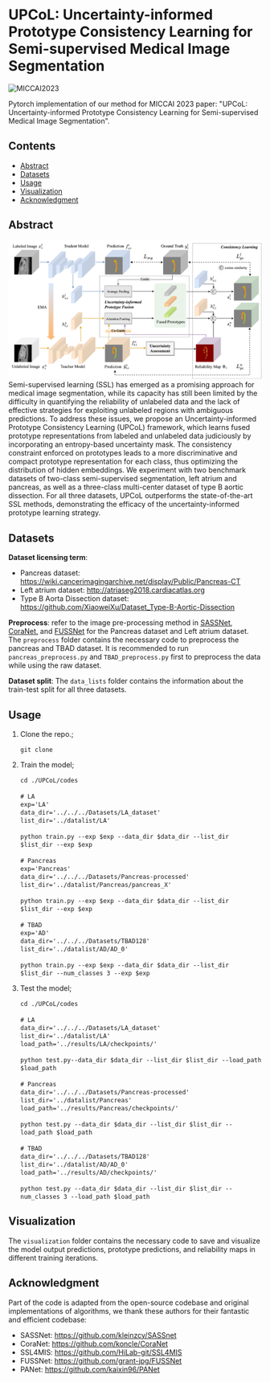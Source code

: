 # UPCoL: Uncertainty-informed Prototype Consistency Learning for Semi-supervised Medical Image Segmentation

![MICCAI2023](https://img.shields.io/badge/Conference-MICCAI2023-blue)

Pytorch implementation of our method for MICCAI 2023 paper: "UPCoL: Uncertainty-informed Prototype Consistency Learning for Semi-supervised Medical Image Segmentation".

## Contents

- [Abstract](##Abstract)
- [Datasets](##Datasets)
- [Usage](##Usage)
- [Visualization](##Visualization)
- [Acknowledgment](##Acknowledgment)

## Abstract

![avatar](./image/UPCoL_framework.png)
Semi-supervised learning (SSL) has emerged as a promising approach for medical image segmentation, while its capacity has still been limited by the difficulty in quantifying the reliability of unlabeled data and the lack of effective strategies for exploiting unlabeled regions with ambiguous predictions. To address these issues, we propose an Uncertainty-informed Prototype Consistency Learning (UPCoL) framework, which learns fused prototype representations from labeled and unlabeled data judiciously by incorporating an entropy-based uncertainty mask. The consistency constraint enforced on prototypes leads to a more discriminative and compact prototype representation for each class, thus optimizing the distribution of hidden embeddings. We experiment with two benchmark datasets of two-class semi-supervised segmentation, left atrium and pancreas, as well as a three-class multi-center dataset of type B aortic dissection. For all three datasets, UPCoL outperforms the state-of-the-art SSL methods, demonstrating the efficacy of the uncertainty-informed prototype learning strategy.

## Datasets

**Dataset licensing term**:

* Pancreas dataset: https://wiki.cancerimagingarchive.net/display/Public/Pancreas-CT
* Left atrium dataset: http://atriaseg2018.cardiacatlas.org 
* Type B Aorta Dissection dataset: https://github.com/XiaoweiXu/Dataset_Type-B-Aortic-Dissection     

**Preprocess**: refer to the image pre-processing method in  [SASSNet](https://github.com/kleinzcy/SASSnet), [CoraNet,](https://github.com/koncle/CoraNet) and [FUSSNet](https://github.com/grant-jpg/FUSSNet) for the Pancreas dataset and Left atrium dataset. The `preprocess` folder contains the necessary code to preprocess the pancreas and TBAD dataset. It is recommended to run `pancreas_preprocess.py` and `TBAD_preprocess.py` first to preprocess the data while using the raw dataset.

**Dataset split**: The `data_lists` folder contains the information about the train-test split for all three datasets.

## Usage

1. Clone the repo.;

   ```
   git clone
   ```

2. Train the model;

   ```
   cd ./UPCoL/codes
   
   # LA
   exp='LA'
   data_dir='../../../Datasets/LA_dataset'
   list_dir='../datalist/LA'
   
   python train.py --exp $exp --data_dir $data_dir --list_dir $list_dir --exp $exp
   
   # Pancreas
   exp='Pancreas'
   data_dir='../../../Datasets/Pancreas-processed'
   list_dir='../datalist/Pancreas/pancreas_X'
   
   python train.py --exp $exp --data_dir $data_dir --list_dir $list_dir --exp $exp
   
   # TBAD
   exp='AD'
   data_dir='../../../Datasets/TBAD128'
   list_dir='../datalist/AD/AD_0'
   
   python train.py --exp $exp --data_dir $data_dir --list_dir $list_dir --num_classes 3 --exp $exp
   ```

3. Test the model;

   ```
   cd ./UPCoL/codes
   
   # LA
   data_dir='../../../Datasets/LA_dataset'
   list_dir='../datalist/LA'
   load_path='../results/LA/checkpoints/'
   
   python test.py--data_dir $data_dir --list_dir $list_dir --load_path $load_path
   
   # Pancreas
   data_dir='../../../Datasets/Pancreas-processed'
   list_dir='../datalist/Pancreas'
   load_path='../results/Pancreas/checkpoints/'
   
   python test.py --data_dir $data_dir --list_dir $list_dir --load_path $load_path
   
   # TBAD
   data_dir='../../../Datasets/TBAD128'
   list_dir='../datalist/AD/AD_0'
   load_path='../results/AD/checkpoints/'
   
   python test.py --data_dir $data_dir --list_dir $list_dir --num_classes 3 --load_path $load_path
   ```

## Visualization

The `visualization` folder contains the necessary code to save and visualize the model output predictions, prototype predictions, and reliability maps in different training iterations. 

## Acknowledgment

Part of the code is adapted from the open-source codebase and original implementations of algorithms, we thank these authors for their fantastic and efficient codebase:

*  SASSNet: https://github.com/kleinzcy/SASSnet
* CoraNet: https://github.com/koncle/CoraNet
* SSL4MIS: https://github.com/HiLab-git/SSL4MIS
* FUSSNet: https://github.com/grant-jpg/FUSSNet
* PANet: https://github.com/kaixin96/PANet
